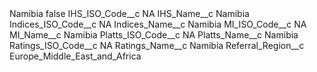 <?xml version="1.0" encoding="UTF-8"?>
<CustomMetadata xmlns="http://soap.sforce.com/2006/04/metadata" xmlns:xsi="http://www.w3.org/2001/XMLSchema-instance" xmlns:xsd="http://www.w3.org/2001/XMLSchema">
    <label>Namibia</label>
    <protected>false</protected>
    <values>
        <field>IHS_ISO_Code__c</field>
        <value xsi:type="xsd:string">NA</value>
    </values>
    <values>
        <field>IHS_Name__c</field>
        <value xsi:type="xsd:string">Namibia</value>
    </values>
    <values>
        <field>Indices_ISO_Code__c</field>
        <value xsi:type="xsd:string">NA</value>
    </values>
    <values>
        <field>Indices_Name__c</field>
        <value xsi:type="xsd:string">Namibia</value>
    </values>
    <values>
        <field>MI_ISO_Code__c</field>
        <value xsi:type="xsd:string">NA</value>
    </values>
    <values>
        <field>MI_Name__c</field>
        <value xsi:type="xsd:string">Namibia</value>
    </values>
    <values>
        <field>Platts_ISO_Code__c</field>
        <value xsi:type="xsd:string">NA</value>
    </values>
    <values>
        <field>Platts_Name__c</field>
        <value xsi:type="xsd:string">Namibia</value>
    </values>
    <values>
        <field>Ratings_ISO_Code__c</field>
        <value xsi:type="xsd:string">NA</value>
    </values>
    <values>
        <field>Ratings_Name__c</field>
        <value xsi:type="xsd:string">Namibia</value>
    </values>
    <values>
        <field>Referral_Region__c</field>
        <value xsi:type="xsd:string">Europe_Middle_East_and_Africa</value>
    </values>
</CustomMetadata>
